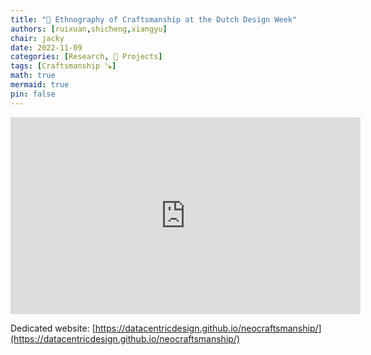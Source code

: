 ```yaml
---
title: "🚧 Ethnography of Craftsmanship at the Dutch Design Week"
authors: [ruixuan,shicheng,xiangyu]
chair: jacky
date: 2022-11-09
categories: [Research, 🚧 Projects]
tags: [Craftsmanship 🪚]
math: true
mermaid: true
pin: false
---
```


<iframe width="560" height="315" src="https://www.youtube-nocookie.com/embed/kx9ZdizCnOU" title="YouTube video player" frameborder="0" allow="accelerometer; autoplay; clipboard-write; encrypted-media; gyroscope; picture-in-picture" allowfullscreen></iframe>

Dedicated website: [https://datacentricdesign.github.io/neocraftsmanship/](https://datacentricdesign.github.io/neocraftsmanship/)